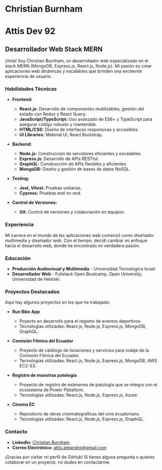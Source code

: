 # Christian Burnham
# Attis Dev 92

## Desarrollador Web Stack MERN

¡Hola! Soy Christian Burnham, un desarrollador web especializado en el stack MERN (MongoDB, Express.js, React.js, Node.js). Mi pasión es crear aplicaciones web dinámicas y escalables que brinden una excelente experiencia de usuario.

### Habilidades Técnicas

- **Frontend:**
  - **React.js:** Desarrollo de componentes reutilizables, gestión del estado con Redux y React Query.
  - **JavaScript/TypeScript:** Uso avanzado de ES6+ y TypeScript para asegurar código robusto y mantenible.
  - **HTML/CSS:** Diseño de interfaces responsivas y accesibles.
  - **UI Libraries:** Material UI, React Bootstrap.

- **Backend:**
  - **Node.js:** Construcción de servidores eficientes y escalables.
  - **Express.js:** Desarrollo de APIs RESTful.
  - **GraphQL:** Construcción de APIs flexibles y eficientes.
  - **MongoDB:** Diseño y gestión de bases de datos NoSQL.

- **Testing:**
  - **Jest, Vitest:** Pruebas unitarias.
  - **Cypress:** Pruebas end-to-end.

- **Control de Versiones:**
  - **Git:** Control de versiones y colaboración en equipos.

### Experiencia

Mi carrera en el mundo de las aplicaciones web comenzó como diseñador multimedia y diseñador web. Con el tiempo, decidí cambiar mi enfoque hacia el desarrollo web, donde he encontrado mi verdadera pasión.

### Educación

- **Producción Audiovisual y Multimedia** - Universidad Tecnológica Israel
- **Desarrollador Web** - Fullstack Open Bootcamp, Open University, Universidad de Helsinki

### Proyectos Destacados

Aquí hay algunos proyectos en los que he trabajado:

- **Run Bike App**
  - Poyecto en desarrollo para el registro de eventos deportivos.
  - Tecnologías utilizadas: React.js, Node.js, Express.js, MongoDB, GraphQL.

- **Comisión Fílmica del Ecuador**
  - Proyecto de catálogo de locaciones y servicios para rodaje de la Comisión Fílmica del Ecuador.
  - Tecnologías utilizadas: React.js, Node.js, Express.js, MongoDB, AWS EC2-S3.
 
- **Registro de muestras patología**
  - Proyecto de registro de exámenes de patología que se integra con el ecosistema de Power Plataform.
  - Tecnologías utilizadas: React.js, Node.js, Express.js, Azure.
 
- **Cinema EC**
  - Repositorio de obras cinematográficas del cine ecuatoriano.
  - Tecnologías utilizadas: React.js, Node.js, Express.js, GraphQL.

### Contacto

- **LinkedIn:** [Christian Burnham](https://www.linkedin.com/in/burnhamchristian92/)
- **Correo Electrónico:** [attis.alejandro@gmail.com](mailto:attis.alejandro@gmail.com)

¡Gracias por visitar mi perfil de GitHub! Si tienes alguna pregunta o quieres colaborar en un proyecto, no dudes en contactarme.
